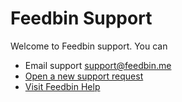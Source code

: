 Feedbin Support
===============

Welcome to Feedbin support. You can 

- Email support [support@feedbin.me](mailto:support@feedbin.me)
- [Open a new support request](https://github.com/feedbin/support/issues)
- [Visit Feedbin Help](http://help.feedbin.me)
